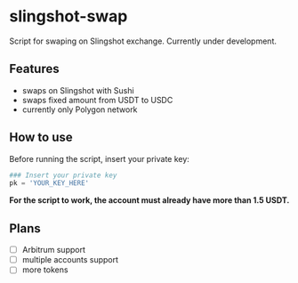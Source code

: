 # slingshot-swap
Script for swaping on Slingshot exchange. Currently under development.

## Features
- swaps on Slingshot with Sushi
- swaps fixed amount from USDT to USDC
- currently only Polygon network

## How to use
Before running the script, insert your private key:
```python
### Insert your private key
pk = 'YOUR_KEY_HERE'
```
**For the script to work, the account must already have more than 1.5 USDT.**

## Plans
- [ ] Arbitrum support
- [ ] multiple accounts support
- [ ] more tokens
